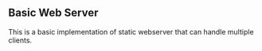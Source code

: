 ## Basic Web Server

This is a basic implementation of static webserver that can handle multiple clients.